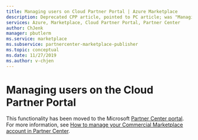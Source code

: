 ```yaml
---
title: Managing users on Cloud Partner Portal | Azure Marketplace 
description: Deprecated CPP article, pointed to PC article; was "Managing users on cloud partner portal"
services: Azure, Marketplace, Cloud Partner Portal, Partner Center
author: ChJenk
manager: pbutlerm  
ms.service: marketplace
ms.subservice: partnercenter-marketplace-publisher
ms.topic: conceptual
ms.date: 11/27/2019
ms.author: v-chjen
---
```


# Managing users on the Cloud Partner Portal

This functionality has been moved to the Microsoft [Partner Center portal](https://partner.microsoft.com/). For more information, see [How to manage your Commercial Marketplace account in Partner Center](https://docs.microsoft.com/azure/marketplace/partner-center-portal/manage-account).
